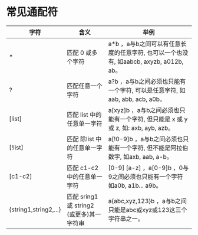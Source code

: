 # 常见通配符

| 字符 | 含义 |	举例 |
|---|---|---|
| *	| 匹配 0 或多个字符 | a*b ，a与b之间可以有任意长度的任意字符, 也可以一个也没有, 如aabcb, axyzb, a012b, ab。
| ?	| 匹配任意一个字符 | a?b ，a与b之间必须也只能有一个字符, 可以是任意字符, 如aab, abb, acb, a0b。
| [list] | 匹配 list 中的任意单一字符 | a[xyz]b ，a与b之间必须也只能有一个字符, 但只能是 x 或 y 或 z, 如: axb, ayb, azb。
| [!list] | 匹配 除list 中的任意单一字符 | a[!0-9]b ，a与b之间必须也只能有一个字符, 但不能是阿拉伯数字, 如axb, aab, a-b。
| [c1-c2] | 匹配 c1-c2 中的任意单一字符 | [0-9] [a-z] ，a[0-9]b ，0与9之间必须也只能有一个字符 如a0b, a1b... a9b。
| {string1,string2,...}	| 匹配 sring1 或 string2 (或更多)其一字符串 | a{abc,xyz,123}b ，a与b之间只能是abc或xyz或123这三个字符串之一。
